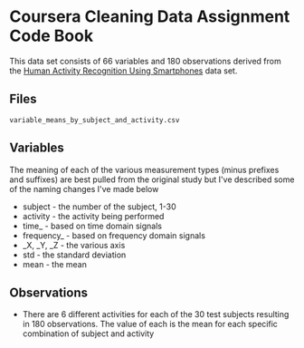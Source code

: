 # Coursera Cleaning Data Assignment Code Book

This data set consists of 66 variables and 180 observations derived from the [Human Activity Recognition Using Smartphones][1] data set.

## Files

`variable_means_by_subject_and_activity.csv`

## Variables

The meaning of each of the various measurement types (minus prefixes and suffixes) are best pulled from the original study but I've described some of the naming changes I've made below

* subject - the number of the subject, 1-30
* activity - the activity being performed
* time_ - based on time domain signals
* frequency_ - based on frequency domain signals
* _X, _Y, _Z - the various axis
* std - the standard deviation
* mean - the mean

## Observations

* There are 6 different activities for each of the 30 test subjects resulting in 180 observations. The value of each is the mean for each specific combination of subject and activity

[1]: http://archive.ics.uci.edu/ml/datasets/Human+Activity+Recognition+Using+Smartphones
